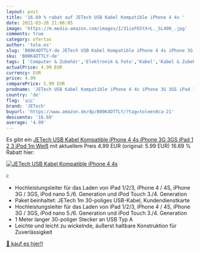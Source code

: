 ```yaml
---
layout: post
title: '16.69 % rabat auf JETech USB Kabel Kompatible iPhone 4 4s '
date: 2021-03-26 21:06:05
image: 'https://m.media-amazon.com/images/I/31ieF6StX+L._SL400_.jpg'
comments: true
category: ofertas
author: 'tole.es'
slug: 'B00K4DTTLY-de JETech USB Kabel Kompatible iPhone 4 4s iPhone 3G 3GS iPad...'
sku: 'B00K4DTTLY-de'
tags: [ 'Computer & Zubehör','Elektronik & Foto','Kabel','Kabel & Zubehör','Tragbare Geräte','USB-Kabel','Zubehör','Zubehör für MP3-Player','Zubehör für tragbare Geräte','jetech', ]
actualPrice: 4.99 EUR
currency: EUR
price: 4.99
comparePrice: 5.99 EUR
prodname: 'JETech USB Kabel Kompatible iPhone 4 4s iPhone 3G 3GS iPad 1 2 3 iPod  1m  Weiß'
country: 'de'
flag: '🇩🇪'
brand: 'JETech'
buyurl: 'https://www.amazon.de/dp/B00K4DTTLY/?tag=tolees0ca-21'
descuento: '16.69'
average: '4.99'
---
```


Es gibt ein [JETech USB Kabel Kompatible iPhone 4 4s iPhone 3G 3GS iPad 1 2 3 iPod  1m  Weiß](https://www.amazon.de/dp/B00K4DTTLY/?tag=tolees0ca-21) mit aktuellem Preis 4.99 EUR (original: 5.99 EUR) 16.69 % Rabatt hier:

[![JETech USB Kabel Kompatible iPhone 4 4s ](https://m.media-amazon.com/images/I/31ieF6StX+L._SL400_.jpg)](https://www.amazon.de/dp/B00K4DTTLY/?tag=tolees0ca-21)

ℹ️:

- Hochleistungsleiter für das Laden von iPad 1/2/3, iPhone 4 / 4S, iPhone 3G / 3GS, iPod nano 5./6. Generation und iPod Touch 3./4. Generation
- Paket beinhaltet: JETech 1m 30-poliges USB-Kabel, Kundendienstkarte
- Hochleistungsleiter für das Laden von iPad 1/2/3, iPhone 4 / 4S, iPhone 3G / 3GS, iPod nano 5./6. Generation und iPod Touch 3./4. Generation
- 1 Meter langer 30-poliger Stecker an USB Typ A
- Leichte und leicht zu wickelnde, äußerst haltbare Konstruktion für Zuverlässigkeit

[🛒 kauf es hier!!](https://www.amazon.de/dp/B00K4DTTLY/?tag=tolees0ca-21)
